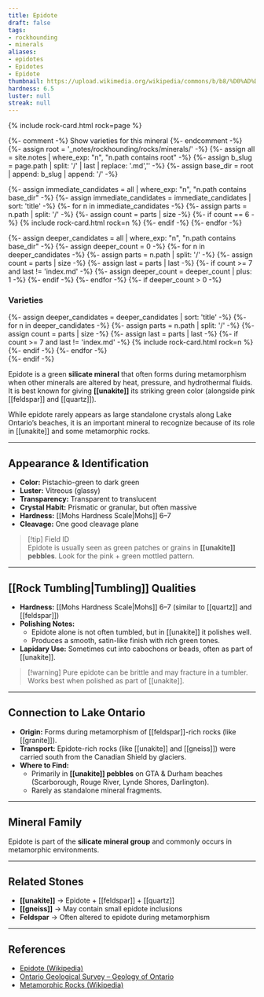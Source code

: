 ```yaml
---
title: Epidote
draft: false
tags:
- rockhounding
- minerals
aliases:
- epidotes
- Epidotes
- Epidote
thumbnail: https://upload.wikimedia.org/wikipedia/commons/b/b8/%D0%AD%D0%BF%D0%B8%D0%B4%D0%BE%D1%82%28%D0%BF%D1%83%D1%88%D0%BA%D0%B8%D0%BD%D0%B8%D1%82%29.jpg
hardness: 6.5
luster: null
streak: null
---
```

{% include rock-card.html rock=page %}

{%- comment -%} Show varieties for this mineral {%- endcomment -%}
{%- assign root = '_notes/rockhounding/rocks/minerals/' -%}
{%- assign all = site.notes | where_exp: "n", "n.path contains root" -%}
{%- assign b_slug = page.path | split: '/' | last | replace: '.md','' -%}
{%- assign base_dir = root | append: b_slug | append: '/' -%}

<div class="rock-card-grid">
  {%- assign immediate_candidates = all | where_exp: "n", "n.path contains base_dir" -%}
  {%- assign immediate_candidates = immediate_candidates | sort: 'title' -%}
  {%- for n in immediate_candidates -%}
    {%- assign parts = n.path | split: '/' -%}
    {%- assign count = parts | size -%}
    {%- if count == 6 -%}
      {% include rock-card.html rock=n %}
    {%- endif -%}
  {%- endfor -%}
</div>

{%- assign deeper_candidates = all | where_exp: "n", "n.path contains base_dir" -%}
{%- assign deeper_count = 0 -%}
{%- for n in deeper_candidates -%}
  {%- assign parts = n.path | split: '/' -%}
  {%- assign count = parts | size -%}
  {%- assign last = parts | last -%}
  {%- if count >= 7 and last != 'index.md' -%}
    {%- assign deeper_count = deeper_count | plus: 1 -%}
  {%- endif -%}
{%- endfor -%}
{%- if deeper_count > 0 -%}
  <h3>Varieties</h3>
  <div class="rock-card-grid">
    {%- assign deeper_candidates = deeper_candidates | sort: 'title' -%}
    {%- for n in deeper_candidates -%}
      {%- assign parts = n.path | split: '/' -%}
      {%- assign count = parts | size -%}
      {%- assign last = parts | last -%}
      {%- if count >= 7 and last != 'index.md' -%}
        {% include rock-card.html rock=n %}
      {%- endif -%}
    {%- endfor -%}
  </div>
{%- endif -%}

Epidote is a green **silicate mineral** that often forms during metamorphism when other minerals are altered by heat, pressure, and hydrothermal fluids. It is best known for giving **[[unakite]]** its striking green color (alongside pink [[feldspar]] and [[quartz]]).  

While epidote rarely appears as large standalone crystals along Lake Ontario’s beaches, it is an important mineral to recognize because of its role in [[unakite]] and some metamorphic rocks.

---

## Appearance & Identification
- **Color:** Pistachio-green to dark green  
- **Luster:** Vitreous (glassy)  
- **Transparency:** Transparent to translucent  
- **Crystal Habit:** Prismatic or granular, but often massive  
- **Hardness:** [[Mohs Hardness Scale|Mohs]] 6–7  
- **Cleavage:** One good cleavage plane  

> [!tip] Field ID  
> Epidote is usually seen as green patches or grains in **[[unakite]] pebbles**. Look for the pink + green mottled pattern.  

---

## [[Rock Tumbling|Tumbling]] Qualities
- **Hardness:** [[Mohs Hardness Scale|Mohs]] 6–7 (similar to [[quartz]] and [[feldspar]])  
- **Polishing Notes:**  
  - Epidote alone is not often tumbled, but in [[unakite]] it polishes well.  
  - Produces a smooth, satin-like finish with rich green tones.  
- **Lapidary Use:** Sometimes cut into cabochons or beads, often as part of [[unakite]].  

> [!warning] Pure epidote can be brittle and may fracture in a tumbler. Works best when polished as part of [[unakite]].  

---

## Connection to Lake Ontario
- **Origin:** Forms during metamorphism of [[feldspar]]-rich rocks (like [[granite]]).  
- **Transport:** Epidote-rich rocks (like [[unakite]] and [[gneiss]]) were carried south from the Canadian Shield by glaciers.  
- **Where to Find:**  
  - Primarily in **[[unakite]] pebbles** on GTA & Durham beaches (Scarborough, Rouge River, Lynde Shores, Darlington).  
  - Rarely as standalone mineral fragments.  

---

## Mineral Family
Epidote is part of the **silicate mineral group** and commonly occurs in metamorphic environments.  


---

## Related Stones
- **[[unakite]]** → Epidote + [[feldspar]] + [[quartz]]  
- **[[gneiss]]** → May contain small epidote inclusions  
- **Feldspar** → Often altered to epidote during metamorphism  

---

## References
- [Epidote (Wikipedia)](https://en.wikipedia.org/wiki/Epidote)  
- [Ontario Geological Survey – Geology of Ontario](https://www.ontario.ca/page/geology-ontario)  
- [Metamorphic Rocks (Wikipedia)](https://en.wikipedia.org/wiki/Metamorphic_rock)  
